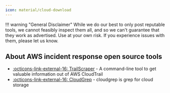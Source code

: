 ```yaml
---
icon: material/cloud-download
---
```


!!! warning "General Disclaimer"
    While we do our best to only post reputable tools, we cannot feasibly inspect them all, and so we can't guarantee that they work as advertised. Use at your own risk. If you experience issues with them, please let us know.

## About AWS incident response open source tools

- [ :octicons-link-external-16: TrailScraper](https://github.com/flosell/trailscraper) - A command-line tool to get valuable information out of AWS CloudTrail
- [ :octicons-link-external-16: CloudGrep](https://github.com/cado-security/cloudgrep) - cloudgrep is grep for cloud storage

